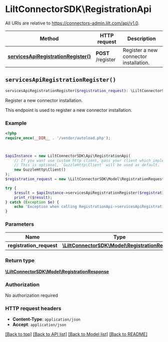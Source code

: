 # LiltConnectorSDK\RegistrationApi

All URIs are relative to https://connectors-admin.lilt.com/api/v1.0.

Method | HTTP request | Description
------------- | ------------- | -------------
[**servicesApiRegistrationRegister()**](RegistrationApi.md#servicesApiRegistrationRegister) | **POST** /register | Register a new connector installation.


## `servicesApiRegistrationRegister()`

```php
servicesApiRegistrationRegister($registration_request): \LiltConnectorSDK\Model\RegistrationResponse
```

Register a new connector installation.

This endpoint is used to register a new connector installation.

### Example

```php
<?php
require_once(__DIR__ . '/vendor/autoload.php');



$apiInstance = new LiltConnectorSDK\Api\RegistrationApi(
    // If you want use custom http client, pass your client which implements `GuzzleHttp\ClientInterface`.
    // This is optional, `GuzzleHttp\Client` will be used as default.
    new GuzzleHttp\Client()
);
$registration_request = new \LiltConnectorSDK\Model\RegistrationRequest(); // \LiltConnectorSDK\Model\RegistrationRequest

try {
    $result = $apiInstance->servicesApiRegistrationRegister($registration_request);
    print_r($result);
} catch (Exception $e) {
    echo 'Exception when calling RegistrationApi->servicesApiRegistrationRegister: ', $e->getMessage(), PHP_EOL;
}
```

### Parameters

Name | Type | Description  | Notes
------------- | ------------- | ------------- | -------------
 **registration_request** | [**\LiltConnectorSDK\Model\RegistrationRequest**](../Model/RegistrationRequest.md)|  | [optional]

### Return type

[**\LiltConnectorSDK\Model\RegistrationResponse**](../Model/RegistrationResponse.md)

### Authorization

No authorization required

### HTTP request headers

- **Content-Type**: `application/json`
- **Accept**: `application/json`

[[Back to top]](#) [[Back to API list]](../../README.md#endpoints)
[[Back to Model list]](../../README.md#models)
[[Back to README]](../../README.md)
